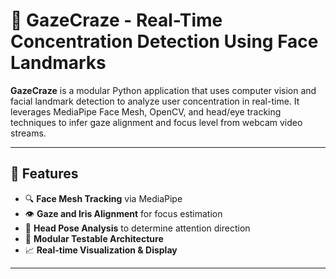 # 🧠 GazeCraze - Real-Time Concentration Detection Using Face Landmarks

**GazeCraze** is a modular Python application that uses computer vision and facial landmark detection to analyze user concentration in real-time. It leverages MediaPipe Face Mesh, OpenCV, and head/eye tracking techniques to infer gaze alignment and focus level from webcam video streams.

---

## 🚀 Features

- 🔍 **Face Mesh Tracking** via MediaPipe
- 👁️ **Gaze and Iris Alignment** for focus estimation
- 🧠 **Head Pose Analysis** to determine attention direction
- 🧪 **Modular Testable Architecture**
- 📈 **Real-time Visualization & Display**

---
